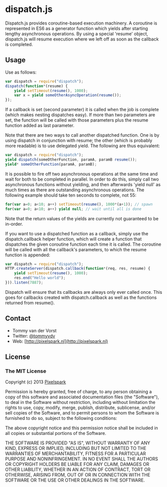 # dispatch.js

Dispatch.js provides coroutine-based execution machinery. A coroutine is represented in ES6
as a generator function which yields after starting lengthy asynchronous operations. By using
a special 'resume' object, dispatch.js will resume execution where we left off as soon as the 
callback is completed.

## Usage

Use as follows:

````javascript
var dispatch = require("dispatch");
dispatch(function*(resume) {
	yield setTimeout(resume(), 1000);
	var x = yield someOtherAsyncOperation(resume());
});
````

If a callback is set (second parameter) it is called when the job is complete (which makes
nesting dispatches easy). If more than two parameters are set, the function will be called
with those parameters plus the resume function added as last parameter.

Note that there are two ways to call another dispatched function. One is by using dispatch
in conjunction with resume; the other (which is probably more readable) is to use delegated
yield. The following are thus equivalent:

````javascript
var dispatch = require("dispatch");
yield dispatch(someOtherFunction, paramA, paramB resume());
yield* someOtherFunction(paramA, paramB);
````

It is possible to fire off two asynchronous operations at the same time and wait for both
to be completed in parallel. In order to do this, simply call two asynchronous functions
without yielding, and then afterwards 'yield null' as much times as there are outstanding
asynchronous operations. The following example should take ten seconds to complete, not 55:

````javascript
for(var a=0; a<10; a++) setTimeout(resume(), 1000*(a+1)); // spawn
for(var a=0; a<10; a++) yield null; // wait until all is done
````

Note that the return values of the yields are currently not guaranteed to be in-order.

If you want to use a dispatched function as a callback, simply use the dispatch.callback 
helper function, which will create a function that dispatches the given coroutine function
each time it is called. The coroutine will be called with all the callback's parameters,
to which the resume function is appended:

````javascript
var dispatch = require("dispatch");
HTTP.createServer(dispatch.callback(function*(req, res, resume) {
	yield setTimeout(resume(), 1000);
	res.end("Hello world");
})).listen(7887);
````

Dispatch will ensure that its callbacks are always only ever called once. This goes for 
callbacks created with dispatch.callback as well as the functions returned from resume().

## Contact
- Tommy van der Vorst
- Twitter: [@tommyvdv](http://twitter.com/tommyvdv)
- Web: [http://pixelspark.nl](http://pixelspark.nl)

## License

### The MIT License
Copyright (c) 2013 [Pixelspark](http://pixelspark.nl)

Permission is hereby granted, free of charge, to any person obtaining a copy
of this software and associated documentation files (the "Software"), to deal
in the Software without restriction, including without limitation the rights
to use, copy, modify, merge, publish, distribute, sublicense, and/or sell
copies of the Software, and to permit persons to whom the Software is
furnished to do so, subject to the following conditions:

The above copyright notice and this permission notice shall be included in
all copies or substantial portions of the Software.

THE SOFTWARE IS PROVIDED "AS IS", WITHOUT WARRANTY OF ANY KIND, EXPRESS OR
IMPLIED, INCLUDING BUT NOT LIMITED TO THE WARRANTIES OF MERCHANTABILITY,
FITNESS FOR A PARTICULAR PURPOSE AND NONINFRINGEMENT. IN NO EVENT SHALL THE
AUTHORS OR COPYRIGHT HOLDERS BE LIABLE FOR ANY CLAIM, DAMAGES OR OTHER
LIABILITY, WHETHER IN AN ACTION OF CONTRACT, TORT OR OTHERWISE, ARISING FROM,
OUT OF OR IN CONNECTION WITH THE SOFTWARE OR THE USE OR OTHER DEALINGS IN
THE SOFTWARE.